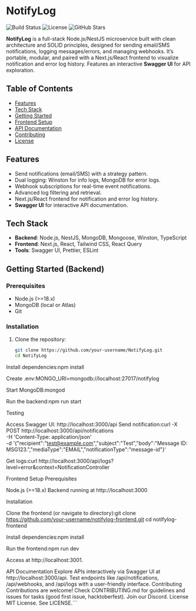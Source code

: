 # NotifyLog

![Build Status](https://img.shields.io/github/workflow/status/your-username/NotifyLog/CI/main)
![License](https://img.shields.io/github/license/your-username/NotifyLog)
![GitHub Stars](https://img.shields.io/github/stars/your-username/NotifyLog)

**NotifyLog** is a full-stack Node.js/NestJS microservice built with clean architecture and SOLID principles, designed for sending email/SMS notifications, logging messages/errors, and managing webhooks. It’s portable, modular, and paired with a Next.js/React frontend to visualize notification and error log history. Features an interactive **Swagger UI** for API exploration.

## Table of Contents
- [Features](#features)
- [Tech Stack](#tech-stack)
- [Getting Started](#getting-started)
- [Frontend Setup](#frontend-setup)
- [API Documentation](#api-documentation)
- [Contributing](#contributing)
- [License](#license)

## Features
- Send notifications (email/SMS) with a strategy pattern.
- Dual logging: Winston for info logs, MongoDB for error logs.
- Webhook subscriptions for real-time event notifications.
- Advanced log filtering and retrieval.
- Next.js/React frontend for notification and error log history.
- **Swagger UI** for interactive API documentation.

## Tech Stack
- **Backend**: Node.js, NestJS, MongoDB, Mongoose, Winston, TypeScript
- **Frontend**: Next.js, React, Tailwind CSS, React Query
- **Tools**: Swagger UI, Prettier, ESLint

## Getting Started (Backend)
### Prerequisites
- Node.js (>=18.x)
- MongoDB (local or Atlas)
- Git

### Installation
1. Clone the repository:
   ```bash
   git clone https://github.com/your-username/NotifyLog.git
   cd NotifyLog


Install dependencies:npm install


Create .env:MONGO_URI=mongodb://localhost:27017/notifylog


Start MongoDB:mongod


Run the backend:npm run start



Testing

Access Swagger UI: http://localhost:3000/api
Send notification:curl -X POST http://localhost:3000/api/notifications \
-H 'Content-Type: application/json' \
-d '{"recipient":"test@example.com","subject":"Test","body":"Message ID: MSG123.","mediaType":"EMAIL","notificationType":"message-id"}'


Get logs:curl http://localhost:3000/api/logs?level=error&context=NotificationController



Frontend Setup
Prerequisites

Node.js (>=18.x)
Backend running at http://localhost:3000

Installation

Clone the frontend (or navigate to directory):git clone https://github.com/your-username/notifylog-frontend.git
cd notifylog-frontend


Install dependencies:npm install


Run the frontend:npm run dev


Access at http://localhost:3001.

API Documentation
Explore APIs interactively via Swagger UI at http://localhost:3000/api. Test endpoints like /api/notifications, /api/webhooks, and /api/logs with a user-friendly interface.
Contributing
Contributions are welcome! Check CONTRIBUTING.md for guidelines and issues for tasks (good first issue, hacktoberfest). Join our Discord.
License
MIT License. See LICENSE.```
